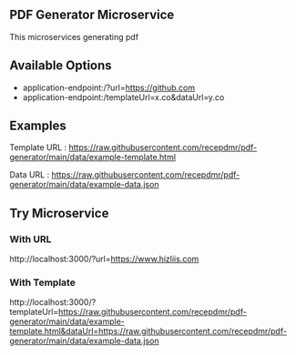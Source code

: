 ## PDF Generator Microservice

This microservices generating pdf
## Available Options
    
- application-endpoint:/?url=https://github.com
- application-endpoint:/templateUrl=x.co&dataUrl=y.co


## Examples

Template URL : https://raw.githubusercontent.com/recepdmr/pdf-generator/main/data/example-template.html 

Data URL : https://raw.githubusercontent.com/recepdmr/pdf-generator/main/data/example-data.json

## Try Microservice

### With URL

http://localhost:3000/?url=https://www.hizliis.com

### With Template
http://localhost:3000/?templateUrl=https://raw.githubusercontent.com/recepdmr/pdf-generator/main/data/example-template.html&dataUrl=https://raw.githubusercontent.com/recepdmr/pdf-generator/main/data/example-data.json
